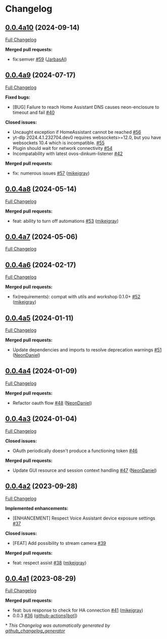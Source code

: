 # Changelog

## [0.0.4a10](https://github.com/OpenVoiceOS/ovos-PHAL-plugin-homeassistant/tree/0.0.4a10) (2024-09-14)

[Full Changelog](https://github.com/OpenVoiceOS/ovos-PHAL-plugin-homeassistant/compare/0.0.4a9...0.0.4a10)

**Merged pull requests:**

- fix:semver [\#59](https://github.com/OpenVoiceOS/ovos-PHAL-plugin-homeassistant/pull/59) ([JarbasAl](https://github.com/JarbasAl))

## [0.0.4a9](https://github.com/OpenVoiceOS/ovos-PHAL-plugin-homeassistant/tree/0.0.4a9) (2024-07-17)

[Full Changelog](https://github.com/OpenVoiceOS/ovos-PHAL-plugin-homeassistant/compare/0.0.4a8...0.0.4a9)

**Fixed bugs:**

- \[BUG\] Failure to reach Home Assistant DNS causes neon-enclosure to timeout and fail [\#40](https://github.com/OpenVoiceOS/ovos-PHAL-plugin-homeassistant/issues/40)

**Closed issues:**

- Uncaught exception if HomeAssistant cannot be reached [\#56](https://github.com/OpenVoiceOS/ovos-PHAL-plugin-homeassistant/issues/56)
- yt-dlp 2024.4.1.232704.dev0 requires websockets\>=12.0, but you have websockets 10.4 which is incompatible. [\#55](https://github.com/OpenVoiceOS/ovos-PHAL-plugin-homeassistant/issues/55)
- Plugin should wait for network connectivity [\#54](https://github.com/OpenVoiceOS/ovos-PHAL-plugin-homeassistant/issues/54)
- Incompatability with latest ovos-dinkum-listener [\#42](https://github.com/OpenVoiceOS/ovos-PHAL-plugin-homeassistant/issues/42)

**Merged pull requests:**

- fix: numerous issues [\#57](https://github.com/OpenVoiceOS/ovos-PHAL-plugin-homeassistant/pull/57) ([mikejgray](https://github.com/mikejgray))

## [0.0.4a8](https://github.com/OpenVoiceOS/ovos-PHAL-plugin-homeassistant/tree/0.0.4a8) (2024-05-14)

[Full Changelog](https://github.com/OpenVoiceOS/ovos-PHAL-plugin-homeassistant/compare/0.0.4a7...0.0.4a8)

**Merged pull requests:**

- feat: ability to turn off automations [\#53](https://github.com/OpenVoiceOS/ovos-PHAL-plugin-homeassistant/pull/53) ([mikejgray](https://github.com/mikejgray))

## [0.0.4a7](https://github.com/OpenVoiceOS/ovos-PHAL-plugin-homeassistant/tree/0.0.4a7) (2024-05-06)

[Full Changelog](https://github.com/OpenVoiceOS/ovos-PHAL-plugin-homeassistant/compare/0.0.4a6...0.0.4a7)

## [0.0.4a6](https://github.com/OpenVoiceOS/ovos-PHAL-plugin-homeassistant/tree/0.0.4a6) (2024-02-17)

[Full Changelog](https://github.com/OpenVoiceOS/ovos-PHAL-plugin-homeassistant/compare/0.0.4a5...0.0.4a6)

**Merged pull requests:**

- fix\(requirements\): compat with utils and workshop 0.1.0+ [\#52](https://github.com/OpenVoiceOS/ovos-PHAL-plugin-homeassistant/pull/52) ([mikejgray](https://github.com/mikejgray))

## [0.0.4a5](https://github.com/OpenVoiceOS/ovos-PHAL-plugin-homeassistant/tree/0.0.4a5) (2024-01-11)

[Full Changelog](https://github.com/OpenVoiceOS/ovos-PHAL-plugin-homeassistant/compare/0.0.4a4...0.0.4a5)

**Merged pull requests:**

- Update dependencies and imports to resolve deprecation warnings [\#51](https://github.com/OpenVoiceOS/ovos-PHAL-plugin-homeassistant/pull/51) ([NeonDaniel](https://github.com/NeonDaniel))

## [0.0.4a4](https://github.com/OpenVoiceOS/ovos-PHAL-plugin-homeassistant/tree/0.0.4a4) (2024-01-09)

[Full Changelog](https://github.com/OpenVoiceOS/ovos-PHAL-plugin-homeassistant/compare/0.0.4a3...0.0.4a4)

**Merged pull requests:**

- Refactor oauth flow [\#48](https://github.com/OpenVoiceOS/ovos-PHAL-plugin-homeassistant/pull/48) ([NeonDaniel](https://github.com/NeonDaniel))

## [0.0.4a3](https://github.com/OpenVoiceOS/ovos-PHAL-plugin-homeassistant/tree/0.0.4a3) (2024-01-04)

[Full Changelog](https://github.com/OpenVoiceOS/ovos-PHAL-plugin-homeassistant/compare/0.0.4a2...0.0.4a3)

**Closed issues:**

- OAuth periodically doesn't produce a functioning token [\#46](https://github.com/OpenVoiceOS/ovos-PHAL-plugin-homeassistant/issues/46)

**Merged pull requests:**

- Update GUI resource and session context handling [\#47](https://github.com/OpenVoiceOS/ovos-PHAL-plugin-homeassistant/pull/47) ([NeonDaniel](https://github.com/NeonDaniel))

## [0.0.4a2](https://github.com/OpenVoiceOS/ovos-PHAL-plugin-homeassistant/tree/0.0.4a2) (2023-09-28)

[Full Changelog](https://github.com/OpenVoiceOS/ovos-PHAL-plugin-homeassistant/compare/0.0.4a1...0.0.4a2)

**Implemented enhancements:**

- \[ENHANCEMENT\] Respect Voice Assistant device exposure settings [\#37](https://github.com/OpenVoiceOS/ovos-PHAL-plugin-homeassistant/issues/37)

**Closed issues:**

- \[FEAT\] Add possibility to stream camera [\#39](https://github.com/OpenVoiceOS/ovos-PHAL-plugin-homeassistant/issues/39)

**Merged pull requests:**

- feat: respect assist [\#38](https://github.com/OpenVoiceOS/ovos-PHAL-plugin-homeassistant/pull/38) ([mikejgray](https://github.com/mikejgray))

## [0.0.4a1](https://github.com/OpenVoiceOS/ovos-PHAL-plugin-homeassistant/tree/0.0.4a1) (2023-08-29)

[Full Changelog](https://github.com/OpenVoiceOS/ovos-PHAL-plugin-homeassistant/compare/0.0.3...0.0.4a1)

**Merged pull requests:**

- feat: bus response to check for HA connection [\#41](https://github.com/OpenVoiceOS/ovos-PHAL-plugin-homeassistant/pull/41) ([mikejgray](https://github.com/mikejgray))
- 0.0.3 [\#36](https://github.com/OpenVoiceOS/ovos-PHAL-plugin-homeassistant/pull/36) ([github-actions[bot]](https://github.com/apps/github-actions))



\* *This Changelog was automatically generated by [github_changelog_generator](https://github.com/github-changelog-generator/github-changelog-generator)*
